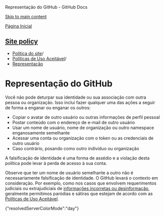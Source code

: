 Representação do GitHub - GitHub Docs

[Skip to main content](#main-content)

[Página Inicial](/pt)

[Site policy](/pt/site-policy)
----------

* [Política do site](/pt/site-policy)/
* [Políticas de Uso Aceitável](/pt/site-policy/acceptable-use-policies)/
* [Representação](/pt/site-policy/acceptable-use-policies/github-impersonation)

Representação do GitHub
==========

Você não pode deturpar sua identidade ou sua associação com outra pessoa ou organização. Isso inclui fazer qualquer uma das ações a seguir de forma a enganar ou enganar os outros:

* Copiar o avatar de outro usuário ou outras informações de perfil pessoal
* Postar conteúdo com o endereço de e-mail de outro usuário
* Usar um nome de usuário, nome de organização ou outro namespace enganosamente semelhante
* Acessar uma conta ou organização com o token ou as credenciais de outro usuário
* Caso contrário, posando como outro indivíduo ou organização

A falsificação de identidade é uma forma de assédio e a violação desta política pode levar à perda de acesso à sua conta.

Observe que ter um nome de usuário semelhante a outro não é necessariamente falsificação de identidade. O GitHub levará o contexto em consideração. Por exemplo, como nos casos que envolvem requerimentos judiciais ou extrajudiciais de [informações incorretas ou desinformação](/pt/site-policy/acceptable-use-policies/github-misinformation-and-disinformation), geralmente permitimos paródias e sátiras que estejam de acordo com as [Políticas de Uso Aceitável](/pt/site-policy/acceptable-use-policies/github-acceptable-use-policies).

{"resolvedServerColorMode":"day"}
